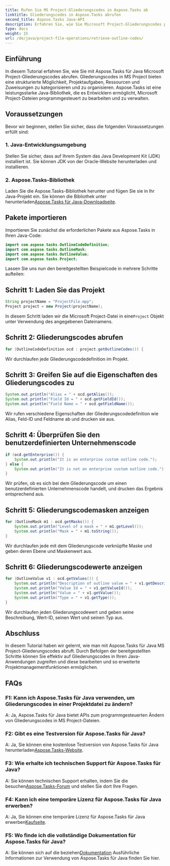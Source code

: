 ```yaml
---
title: Rufen Sie MS Project-Gliederungscodes in Aspose.Tasks ab
linktitle: Gliederungscodes in Aspose.Tasks abrufen
second_title: Aspose.Tasks Java-API
description: Erfahren Sie, wie Sie Microsoft Project-Gliederungscodes programmgesteuert mit Aspose.Tasks für Java abrufen. Erweitern Sie Ihre Projektmanagementfähigkeiten.
type: docs
weight: 15
url: /de/java/project-file-operations/retrieve-outline-codes/
---
```

## Einführung
In diesem Tutorial erfahren Sie, wie Sie mit Aspose.Tasks für Java Microsoft Project-Gliederungscodes abrufen. Gliederungscodes in MS Project bieten eine strukturierte Möglichkeit, Projektaufgaben, Ressourcen und Zuweisungen zu kategorisieren und zu organisieren. Aspose.Tasks ist eine leistungsstarke Java-Bibliothek, die es Entwicklern ermöglicht, Microsoft Project-Dateien programmgesteuert zu bearbeiten und zu verwalten.
## Voraussetzungen
Bevor wir beginnen, stellen Sie sicher, dass die folgenden Voraussetzungen erfüllt sind:
### 1. Java-Entwicklungsumgebung
Stellen Sie sicher, dass auf Ihrem System das Java Development Kit (JDK) installiert ist. Sie können JDK von der Oracle-Website herunterladen und installieren.
### 2. Aspose.Tasks-Bibliothek
 Laden Sie die Aspose.Tasks-Bibliothek herunter und fügen Sie sie in Ihr Java-Projekt ein. Sie können die Bibliothek unter herunterladen[Aspose.Tasks für Java-Downloadseite](https://releases.aspose.com/tasks/java/).
## Pakete importieren
Importieren Sie zunächst die erforderlichen Pakete aus Aspose.Tasks in Ihren Java-Code:
```java
import com.aspose.tasks.OutlineCodeDefinition;
import com.aspose.tasks.OutlineMask;
import com.aspose.tasks.OutlineValue;
import com.aspose.tasks.Project;
```
Lassen Sie uns nun den bereitgestellten Beispielcode in mehrere Schritte aufteilen:
## Schritt 1: Laden Sie das Projekt
```java
String projectName = "ProjectFile.mpp";
Project project = new Project(projectName);
```
 In diesem Schritt laden wir die Microsoft Project-Datei in eine`Project` Objekt unter Verwendung des angegebenen Dateinamens.
## Schritt 2: Gliederungscodes abrufen
```java
for (OutlineCodeDefinition ocd : project.getOutlineCodes()) {
```
Wir durchlaufen jede Gliederungscodedefinition im Projekt.
## Schritt 3: Greifen Sie auf die Eigenschaften des Gliederungscodes zu
```java
System.out.println("Alias = " + ocd.getAlias());
System.out.println("Field Id = " + ocd.getFieldId());
System.out.println("Field Name = " + ocd.getFieldName());
```
Wir rufen verschiedene Eigenschaften der Gliederungscodedefinition wie Alias, Feld-ID und Feldname ab und drucken sie aus.
## Schritt 4: Überprüfen Sie den benutzerdefinierten Unternehmenscode
```java
if (ocd.getEnterprise()) {
    System.out.println("It is an enterprise custom outline code.");
} else {
    System.out.println("It is not an enterprise custom outline code.");
}
```
Wir prüfen, ob es sich bei dem Gliederungscode um einen benutzerdefinierten Unternehmenscode handelt, und drucken das Ergebnis entsprechend aus.
## Schritt 5: Gliederungscodemasken anzeigen
```java
for (OutlineMask m1 : ocd.getMasks()) {
    System.out.println("Level of a mask = " + m1.getLevel());
    System.out.println("Mask = " + m1.toString());
}
```
Wir durchlaufen jede mit dem Gliederungscode verknüpfte Maske und geben deren Ebene und Maskenwert aus.
## Schritt 6: Gliederungscodewerte anzeigen
```java
for (OutlineValue v1 : ocd.getValues()) {
    System.out.println("Description of outline value = " + v1.getDescription());
    System.out.println("Value Id = " + v1.getValueId());
    System.out.println("Value = " + v1.getValue());
    System.out.println("Type = " + v1.getType());
}
```
Wir durchlaufen jeden Gliederungscodewert und geben seine Beschreibung, Wert-ID, seinen Wert und seinen Typ aus.
## Abschluss
In diesem Tutorial haben wir gelernt, wie man mit Aspose.Tasks für Java MS Project-Gliederungscodes abruft. Durch Befolgen der bereitgestellten Schritte können Sie effektiv auf Gliederungscodes in Ihren Java-Anwendungen zugreifen und diese bearbeiten und so erweiterte Projektmanagementfunktionen ermöglichen.
## FAQs
### F1: Kann ich Aspose.Tasks für Java verwenden, um Gliederungscodes in einer Projektdatei zu ändern?
A: Ja, Aspose.Tasks für Java bietet APIs zum programmgesteuerten Ändern von Gliederungscodes in MS Project-Dateien.
### F2: Gibt es eine Testversion für Aspose.Tasks für Java?
 A: Ja, Sie können eine kostenlose Testversion von Aspose.Tasks für Java herunterladen[Aspose.Tasks-Website](https://releases.aspose.com/).
### F3: Wie erhalte ich technischen Support für Aspose.Tasks für Java?
 A: Sie können technischen Support erhalten, indem Sie die besuchen[Aspose.Tasks-Forum](https://forum.aspose.com/c/tasks/15) und stellen Sie dort Ihre Fragen.
### F4: Kann ich eine temporäre Lizenz für Aspose.Tasks für Java erwerben?
 A: Ja, Sie können eine temporäre Lizenz für Aspose.Tasks für Java erwerben[Kaufseite](https://purchase.aspose.com/temporary-license/).
### F5: Wo finde ich die vollständige Dokumentation für Aspose.Tasks für Java?
 A: Sie können sich auf die beziehen[Dokumentation](https://reference.aspose.com/tasks/java/) Ausführliche Informationen zur Verwendung von Aspose.Tasks für Java finden Sie hier.